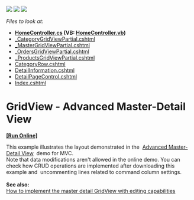 <!-- default badges list -->
![](https://img.shields.io/endpoint?url=https://codecentral.devexpress.com/api/v1/VersionRange/128549498/22.1.3%2B)
[![](https://img.shields.io/badge/Open_in_DevExpress_Support_Center-FF7200?style=flat-square&logo=DevExpress&logoColor=white)](https://supportcenter.devexpress.com/ticket/details/T203289)
[![](https://img.shields.io/badge/📖_How_to_use_DevExpress_Examples-e9f6fc?style=flat-square)](https://docs.devexpress.com/GeneralInformation/403183)
<!-- default badges end -->
<!-- default file list -->
*Files to look at*:

* **[HomeController.cs](./CS/AdvancedMasterDetail/Controllers/HomeController.cs) (VB: [HomeController.vb](./VB/AdvancedMasterDetail/Controllers/HomeController.vb))**
* [_CategoryGridViewPartial.cshtml](./CS/AdvancedMasterDetail/Views/Home/_CategoryGridViewPartial.cshtml)
* [_MasterGridViewPartial.cshtml](./CS/AdvancedMasterDetail/Views/Home/_MasterGridViewPartial.cshtml)
* [_OrdersGridViewPartial.cshtml](./CS/AdvancedMasterDetail/Views/Home/_OrdersGridViewPartial.cshtml)
* [_ProductsGridViewPartial.cshtml](./CS/AdvancedMasterDetail/Views/Home/_ProductsGridViewPartial.cshtml)
* [CategoryRow.cshtml](./CS/AdvancedMasterDetail/Views/Home/CategoryRow.cshtml)
* [DetailInformation.cshtml](./CS/AdvancedMasterDetail/Views/Home/DetailInformation.cshtml)
* [DetailPageControl.cshtml](./CS/AdvancedMasterDetail/Views/Home/DetailPageControl.cshtml)
* [Index.cshtml](./CS/AdvancedMasterDetail/Views/Home/Index.cshtml)
<!-- default file list end -->
# GridView - Advanced Master-Detail View
<!-- run online -->
**[[Run Online]](https://codecentral.devexpress.com/t203289/)**
<!-- run online end -->


This example illustrates the layout demonstrated in the  <a href="http://demos.devexpress.com/ASPxGridViewDemos/MasterDetail/DetailTabs.aspx">Advanced Master-Detail View</a>  demo for MVC. <br />Note that data modifications aren't allowed in the online demo. You can check how CRUD operations are implemented after downloading this example and  uncommenting lines related to command column settings.<br /><br /><strong>See also: </strong><br /><a href="https://www.devexpress.com/Support/Center/p/E4271">How to implement the master detail GridView with editing capabilities</a>

<br/>


